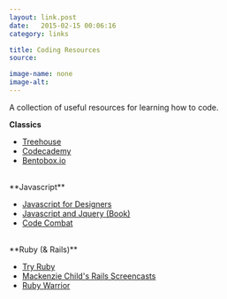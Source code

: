 ```yaml
---
layout: link.post
date:   2015-02-15 00:06:16
category: links

title: Coding Resources
source: 

image-name: none 
image-alt:
---
```


A collection of useful resources for learning how to code.  

**Classics**

 - [Treehouse](http://referrals.trhou.se/danielfosco)
 - [Codecademy](http://www.codecademy.com/)
 - [Bentobox.io](http://www.bentobox.io/)

<br>
**Javascript**

 - [Javascript for Designers](http://rachelnabors.com/javascript-for-designers)
 - [Javascript and Jquery (Book)](http://www.amazon.com/JavaScript-JQuery-Interactive-Front-End-Development/dp/1118531647/ref=sr_1_1?ie=UTF8&qid=1423986326&sr=8-1&keywords=javascript+and+jquery)
 - [Code Combat](https://codecombat.com/)

<br>
**Ruby (& Rails)**

 - [Try Ruby](http://tryruby.org)
 - [Mackenzie Child's Rails Screencasts](https://mackenziechild.me/videos/)
 - [Ruby Warrior](https://www.bloc.io/ruby-warrior/)




      
 
    